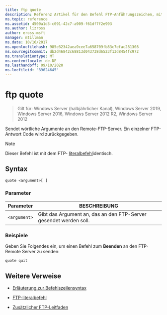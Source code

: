 ```yaml
---
title: ftp quote
description: Referenz Artikel für den Befehl FTP-Anführungszeichen, mit dem wörtliche Argumente an den Remote-FTP-Server gesendet werden.
ms.topic: reference
ms.assetid: 4500a1d3-c091-42c7-a909-f61df7f2e993
ms.author: lizross
author: eross-msft
manager: mtillman
ms.date: 10/16/2017
ms.openlocfilehash: 985e32342aea9cee7a658709fb83c7efac281308
ms.sourcegitcommit: db2d46842c68813d043738d6523f13d8454fc972
ms.translationtype: MT
ms.contentlocale: de-DE
ms.lasthandoff: 09/10/2020
ms.locfileid: "89624645"
---
```

# <a name="ftp-quote"></a>ftp quote

> Gilt für: Windows Server (halbjährlicher Kanal), Windows Server 2019, Windows Server 2016, Windows Server 2012 R2, Windows Server 2012

Sendet wörtliche Argumente an den Remote-FTP-Server. Ein einzelner FTP-Antwort Code wird zurückgegeben.

> [!NOTE]
> Dieser Befehl ist mit dem FTP- [literalbefehl](ftp-literal_1.md)identisch.

## <a name="syntax"></a>Syntax

```
quote <argument>[ ]
```

### <a name="parameters"></a>Parameter

| Parameter | BESCHREIBUNG |
| --------- | ----------- |
| `<argument>` | Gibt das Argument an, das an den FTP-Server gesendet werden soll. |

### <a name="examples"></a>Beispiele

Geben Sie Folgendes ein, um einen Befehl zum **Beenden** an den FTP-Remote Server zu senden:

```
quote quit
```

## <a name="additional-references"></a>Weitere Verweise

- [Erläuterung zur Befehlszeilensyntax](command-line-syntax-key.md)

- [FTP-literalbefehl](ftp-literal_1.md)

- [Zusätzlicher FTP-Leitfaden](/previous-versions/orphan-topics/ws.10/cc756013(v=ws.10))
